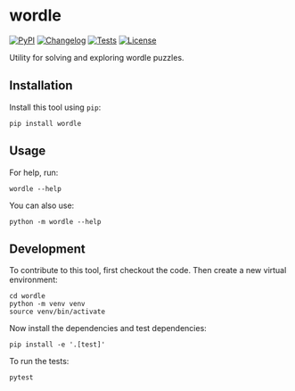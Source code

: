 # wordle

[![PyPI](https://img.shields.io/pypi/v/wordle.svg)](https://pypi.org/project/wordle/)
[![Changelog](https://img.shields.io/github/v/release/dkmar/wordle?include_prereleases&label=changelog)](https://github.com/dkmar/wordle/releases)
[![Tests](https://github.com/dkmar/wordle/workflows/Test/badge.svg)](https://github.com/dkmar/wordle/actions?query=workflow%3ATest)
[![License](https://img.shields.io/badge/license-Apache%202.0-blue.svg)](https://github.com/dkmar/wordle/blob/master/LICENSE)

Utility for solving and exploring wordle puzzles.

## Installation

Install this tool using `pip`:

    pip install wordle

## Usage

For help, run:

    wordle --help

You can also use:

    python -m wordle --help

## Development

To contribute to this tool, first checkout the code. Then create a new virtual environment:

    cd wordle
    python -m venv venv
    source venv/bin/activate

Now install the dependencies and test dependencies:

    pip install -e '.[test]'

To run the tests:

    pytest

